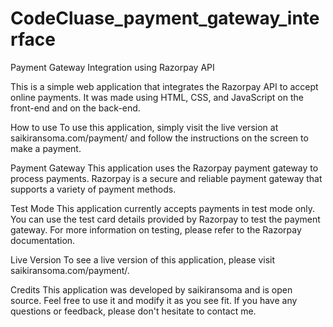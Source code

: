 # CodeCluase_payment_gateway_interface
Payment Gateway Integration using Razorpay API

This is a simple web application that integrates the Razorpay API to accept online payments. It was made using HTML, CSS, and JavaScript on the front-end and  on the back-end.

How to use
To use this application, simply visit the live version at saikiransoma.com/payment/ and follow the instructions on the screen to make a payment.

Payment Gateway
This application uses the Razorpay payment gateway to process payments. Razorpay is a secure and reliable payment gateway that supports a variety of payment methods.

Test Mode
This application currently accepts payments in test mode only. You can use the test card details provided by Razorpay to test the payment gateway. For more information on testing, please refer to the Razorpay documentation.

Live Version
To see a live version of this application, please visit saikiransoma.com/payment/.

Credits
This application was developed by saikiransoma and is open source. Feel free to use it and modify it as you see fit. If you have any questions or feedback, please don't hesitate to contact me.

